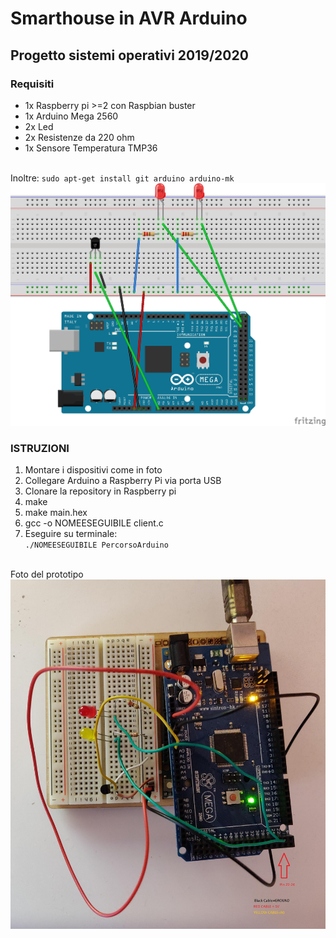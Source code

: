 <h1>Smarthouse in AVR Arduino</h1>
<h2>Progetto sistemi operativi 2019/2020</h2>
<h3>Requisiti</h3>
<ul>
<li>1x Raspberry pi >=2 con Raspbian buster</li>
<li>1x Arduino Mega 2560</li>
<li>2x Led</li>
<li>2x Resistenze da 220 ohm</li>
<li>1x Sensore Temperatura TMP36</li>
</ul>
</br>
Inoltre:
<code>sudo apt-get install git arduino arduino-mk</code>
</br>
<img src="static/sketch.jpg">
</br>
<h3>ISTRUZIONI</h3>
<ol>
<li>Montare i dispositivi come in foto</li>
<li>Collegare Arduino a Raspberry Pi via porta USB</li>
<li>Clonare la repository in Raspberry pi</li>
<li>make</li>
<li>make main.hex</li>
  <li>gcc -o NOMEESEGUIBILE client.c</li>
<li>Eseguire su terminale:</br>
<code>./NOMEESEGUIBILE PercorsoArduino</code>
</li>
</ol>
</br>
Foto del prototipo
<img src="static/Arduino.jpg" title="Arduino Mega 2560">
